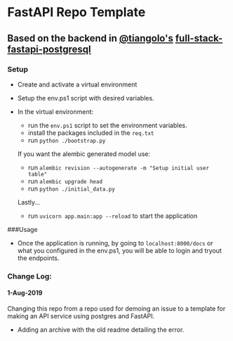 # FastAPI Repo Template 
## Based on the backend in [@tiangolo's](https://github.com/tiangolo) [full-stack-fastapi-postgresql](https://github.com/tiangolo/full-stack-fastapi-postgresql)

### Setup
- Create and activate a virtual environment
- Setup the env.ps1 script with desired variables. 
- In the virtual environment:
    - run the ```env.ps1``` script to set the environment variables. 
    - install the packages included in the ```req.txt```
    - run ```python ./bootstrap.py```
    
    If you want the alembic generated model use: 
    - run ```alembic revision --autogenerate -m "Setup initial user table"```  
    - run ```alembic upgrade head```
    - run ```python ./initial_data.py```
    
    Lastly...
    - run ```uvicorn app.main:app --reload``` to start the application 

###Usage
- Once the application is running, by 
going to ```localhost:8000/docs``` or what you configured in the env.ps1, you will be able to login and tryout the endpoints. 


### Change Log:
#### 1-Aug-2019
Changing this repo from a repo used for demoing an issue to a template for making an API service using postgres and FastAPI.

- Adding an archive with the old readme detailing the error. 